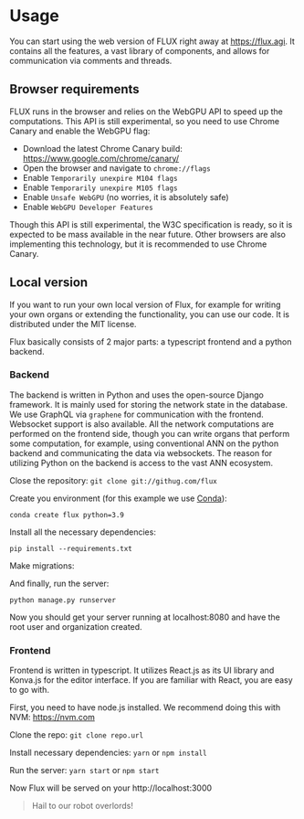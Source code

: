 # Usage

You can start using the web version of FLUX right away at https://flux.agi. It contains all the features, a vast library of components, and allows for communication via comments and threads.
## Browser requirements

FLUX runs in the browser and relies on the WebGPU API to speed up the computations. This API is still experimental, so you need to use Chrome Canary and enable the WebGPU flag:

* Download the latest Chrome Canary build: https://www.google.com/chrome/canary/
* Open the browser and navigate to `chrome://flags`
* Enable `Temporarily unexpire M104 flags`
* Enable `Temporarily unexpire M105 flags`
* Enable `Unsafe WebGPU` (no worries, it is absolutely safe)
* Enable `WebGPU Developer Features`

Though this API is still experimental, the W3C specification is ready, so it is expected to be mass available in the near future. Other browsers are also implementing this technology, but it is recommended to use Chrome Canary.

## Local version
If you want to run your own local version of Flux, for example for writing your own organs or extending the functionality, you can use our code. It is distributed under the MIT license.

Flux basically consists of 2 major parts: a typescript frontend and a python backend.

### Backend

The backend is written in Python and uses the open-source Django framework. It is mainly used for storing the network state in the database. We use GraphQL via `graphene` for communication with the frontend. Websocket support is also available. All the network computations are performed on the frontend side, though you can write organs that perform some computation, for example, using conventional ANN on the python backend and communicating the data via websockets. The reason for utilizing Python on the backend is access to the vast ANN ecosystem.

Close the repository:
```git clone git://githug.com/flux```

Create you environment (for this example we use [Conda](https://www.anaconda.com/products/distribution)):

```conda create flux python=3.9```

Install all the necessary dependencies:

```pip install --requirements.txt```

Make migrations:

And finally, run the server:

```python manage.py runserver```

Now you should get your server running at localhost:8080 and have the root user and organization created.

### Frontend

Frontend is written in typescript. It utilizes React.js as its UI library and Konva.js for the editor interface. If you are familiar with React, you are easy to go with.

First, you need to have node.js installed. We recommend doing this with NVM: https://nvm.com

Clone the repo:
```git clone repo.url```

Install necessary dependencies:
```yarn``` or ```npm install```

Run the server:
```yarn start``` or ```npm start```

Now Flux will be served on your http://localhost:3000

> Hail to our robot overlords!